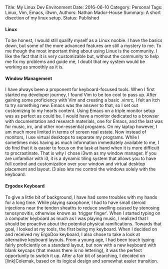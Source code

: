 Title: My Linux Dev Environment
Date: 2016-06-10
Category: Personal
Tags: Linux, Vim, Emacs, i3wm, 
Authors: Nathan Mador-House
Summary: A short disection of my linux setup.
Status: Published

#### Linux

To be honest, I would still qualify myself as a Linux noobie. I have the basics down, but some of the more advanced features are still a mystery to me. To me though the most important thing about using Linux is the community. I like the fact that it is very customizable but, without the community to help me fix my problems and guide me, I doubt that my system would be working as smoothly as it is.

#### Window Management

I have always been a proponent for keyboard-focused tools. When I first started my developer journey, I found Vim to be too cool to pass up. After gaining some proficiency with Vim and creating a basic .vimrc, I felt an itch to try something new. Emacs was the answer to that, so I set out customizing to my hearts content.
Using Emacs on a triple monitor setup was as perfect as could be. I would have a monitor dedicated to a browser with documentation and research materials, one for Emacs, and the last was for music, irc, and other non-essential programs.
On my laptop however, I am much more limited in terms of screen real estate. Now instead of monitors, I use virtual desktops to separate my programs. While I sometimes miss having as much information immediately available to me, I do find that it is easier to focus on the task at hand when it is more difficult to procrastinate. That is why I chose i3wm as my window manager. If you are unfamiliar with i3, it is a dynamic tiling system that allows you to have full control and customization over your window and virtual desktop placement and layout. i3 also lets me control the windows solely with the keyboard.

#### Ergodox Keyboard

To give a little bit of background, I have had some troubles with my hands for a long time. While playing saxophone, I had to have small steroid injections near the tendon sheaths to reduce swelling caused by stenosing tenosynovitis, otherwise known as 'trigger finger'.
When I started typing on a computer keyboard as much as I was playing music, I realized that I should be proactive about the potential physical ramifications. Towards that goal, I looked at my tools, the first being my keyboard. When I decided on and received my ErgoDox keyboard, I also chose to take a look at alternative keyboard layouts. From a young age, I had been touch typing fairly proficiently on a standard layout, but now with a new keyboard with blank keycaps (that means there is no lettering), it was the perfect opportunity to switch it up. After a fair bit of searching, I decided on [link]Colemak, based on its logical design and somewhat easier transition.



